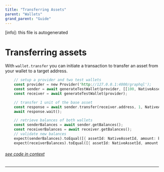 ```yaml
---
title: "Transferring Assets"
parent: "Wallets"
grand_parent: "Guide"
---
```


[info]: this file is autogenerated
# Transferring assets

With `wallet.transfer` you can initiate a transaction to transfer an asset from your wallet to a target address.


```rust
    // setup a provider and two test wallets
    const provider = new Provider('http://127.0.0.1:4000/graphql');
    const sender = await generateTestWallet(provider, [[100, NativeAssetId]]);
    const receiver = await generateTestWallet(provider);

    // transfer 1 unit of the base asset
    const response = await sender.transfer(receiver.address, 1, NativeAssetId);
    await response.wait();

    // retrieve balances of both wallets
    const senderBalances = await sender.getBalances();
    const receiverBalances = await receiver.getBalances();
    // validate new balances
    expect(senderBalances).toEqual([{ assetId: NativeAssetId, amount: bn(99) }]);
    expect(receiverBalances).toEqual([{ assetId: NativeAssetId, amount: bn(1) }]);
```
###### [see code in context](https://github.com/FuelLabs/fuels-ts/blob/master/packages/wallet/src/transfer.test.ts#L13-L29)

---


